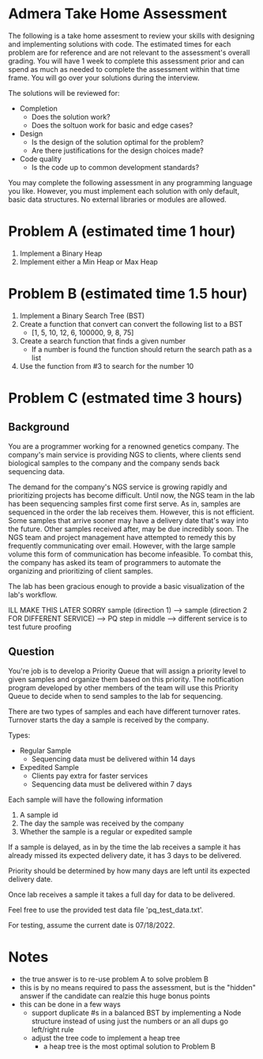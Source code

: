 # Admera Take Home Assessment

The following is a take home assesment to review your skills with designing and implementing solutions with code.
The estimated times for each problem are for reference and are not relevant to the assessment's overall grading.
You will have 1 week to complete this assessment prior and can spend as much as needed to complete the assessment within that time frame.
You will go over your solutions during the interview.

The solutions will be reviewed for:
- Completion
    - Does the solution work?
    - Does the soltuon work for basic and edge cases?
- Design
     - Is the design of the solution optimal for the problem?
     - Are there justifications for the design choices made?
- Code quality
    - Is the code up to common development standards?

You may complete the following assessment in any programming language you like.
However, you must implement each solution with only default, basic data structures.
No external libraries or modules are allowed.

# Problem A (estimated time 1 hour)

1. Implement a Binary Heap
2. Implement either a Min Heap or Max Heap

# Problem B (estimated time 1.5 hour)

1. Implement a Binary Search Tree (BST)
2. Create a function that convert can convert the following list to a BST
    - [1, 5, 10, 12, 6, 100000, 9, 8, 75]
3. Create a search function that finds a given number
    - If a number is found the function should return the search path as a list
4. Use the function from #3 to search for the number 10

# Problem C (estmated time 3 hours)

## Background

You are a programmer working for a renowned genetics company. The company's main service is providing NGS to clients, where clients send biological samples to the company and the company sends back sequencing data.

The demand for the company's NGS service is growing rapidly and prioritizing projects has become difficult.
Until now, the NGS team in the lab has been sequencing samples first come first serve. As in, samples are sequenced in the order the lab receives them. However, this is not efficient. Some samples that arrive sooner may have a delivery date that's way into the future. Other samples received after, may be due incredibly soon.
The NGS team and project management have attempted to remedy this by frequently communicating over email.
However, with the large sample volume this form of communication has become infeasible.
To combat this, the company has asked its team of programmers to automate the organizing and prioritizing of client samples.

The lab has been gracious enough to provide a basic visualization of the lab's workflow.

 ILL MAKE THIS LATER SORRY
sample (direction 1) --> sample (direction 2 FOR DIFFERENT SERVICE) --> PQ step in middle
--> different service is to test future proofing


## Question

You're job is to develop a Priority Queue that will assign a priority level to given samples and organize them based on this priority.
The notification program developed by other members of the team will use this Priority Queue to decide when to send samples to the lab for sequencing.

There are two types of samples and each have different turnover rates.
Turnover starts the day a sample is received by the company.

Types:
- Regular Sample
    - Sequencing data must be delivered within 14 days
- Expedited Sample
    - Clients pay extra for faster services
    - Sequencing data must be delivered within 7 days

Each sample will have the following information
1. A sample id
2. The day the sample was received by the company
3. Whether the sample is a regular or expedited sample

If a sample is delayed, as in by the time the lab receives a sample it has already missed its expected delivery date, it has 3 days to be delivered.

Priority should be determined by how many days are left until its expected delivery date.

Once lab receives a sample it takes a full day for data to be delivered.

Feel free to use the provided test data file 'pq_test_data.txt'.

For testing, assume the current date is 07/18/2022.



# Notes

- the true answer is to re-use problem A to solve problem B
- this is by no means required to pass the assessment, but is the "hidden" answer if the candidate can realzie this huge bonus points
- this can be done in a few ways
    - support duplicate #s in a balanced BST by implementing a Node structure instead of using just the numbers or an all dups go left/right rule
    - adjust the tree code to implement a heap tree
        - a heap tree is the most optimal solution to Problem B